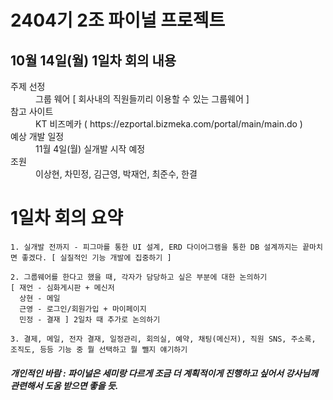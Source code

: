 <h1>2404기 2조 파이널 프로젝트</h1>

10월 14일(월) 1일차 회의 내용 
--------------------------
<dl>
  <dt>주제 선정</dt>
  <dd>그룹 웨어 [ 회사내의 직원들끼리 이용할 수 있는 그룹웨어 ]</dd>

  <dt>참고 사이트</dt>
  <dd>KT 비즈메카 ( https://ezportal.bizmeka.com/portal/main/main.do )</dd>

  <dt>예상 개발 일정</dt>
  <dd>11월 4일(월) 실개발 시작 예정</dd>

  <dt>조원</dt>
  <dd>이상현, 차민정, 김근영, 박재언, 최준수, 한결</dd>

</dl>

1일차 회의 요약
=====================
```
1. 실개발 전까지 - 피그마를 통한 UI 설계, ERD 다이어그램을 통한 DB 설계까지는 끝마치면 좋겠다. [ 실질적인 기능 개발에 집중하기 ]

2. 그룹웨어를 한다고 했을 때, 각자가 담당하고 싶은 부분에 대한 논의하기
[ 재언 - 심화게시판 + 메신저
  상현 - 메일
  근영 - 로그인/회원가입 + 마이페이지
  민정 - 결재 ] 2일차 때 추가로 논의하기

3. 결제, 메일, 전자 결재, 일정관리, 회의실, 예약, 채팅(메신저), 직원 SNS, 주소록, 조직도, 등등 기능 중 뭘 선택하고 뭘 뺄지 얘기하기
```

<h5>개인적인 바람 : 파이널은 세미랑 다르게 조금 더 계획적이게 진행하고 싶어서 강사님께 관련해서 도움 받으면 좋을 듯.</h5>
